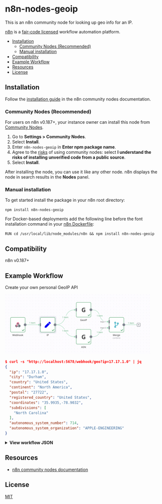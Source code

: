 # n8n-nodes-geoip

This is an n8n community node for looking up geo info for an IP.

[n8n](https://n8n.io/) is a [fair-code licensed](https://docs.n8n.io/reference/license/) workflow automation platform.

- [Installation](#installation)
  - [Community Nodes (Recommended)](#community-nodes-recommended)
  - [Manual installation](#manual-installation)
- [Compatibility](#compatibility)
- [Example Workflow](#example-workflow)
- [Resources](#resources)
- [License](#license)

## Installation

Follow the [installation guide](https://docs.n8n.io/integrations/community-nodes/installation/) in the n8n community nodes documentation.

### Community Nodes (Recommended)

For users on n8n v0.187+, your instance owner can install this node from [Community Nodes](https://docs.n8n.io/integrations/community-nodes/installation/).

1. Go to **Settings > Community Nodes**.
2. Select **Install**.
3. Enter `n8n-nodes-geoip` in **Enter npm package name**.
4. Agree to the [risks](https://docs.n8n.io/integrations/community-nodes/risks/) of using community nodes: select **I understand the risks of installing unverified code from a public source**.
5. Select **Install**.

After installing the node, you can use it like any other node. n8n displays the node in search results in the **Nodes** panel.

### Manual installation

To get started install the package in your n8n root directory:

`npm install n8n-nodes-geoip`

For Docker-based deployments add the following line before the font installation command in your [n8n Dockerfile](https://github.com/n8n-io/n8n/blob/master/docker/images/n8n/Dockerfile):

`RUN cd /usr/local/lib/node_modules/n8n && npm install n8n-nodes-geoip`

## Compatibility

n8n v0.187+

## Example Workflow

Create your own personal GeoIP API

<img src="./images/workflow.png" width=480 />

```json
$ curl -s "http://localhost:5678/webhook/geo?ip=17.17.1.0" | jq
{
  "ip": "17.17.1.0",
  "city": "Durham",
  "country": "United States",
  "continent": "North America",
  "postal": "27722",
  "registered_country": "United States",
  "coordinates": "35.9935,-78.9032",
  "subdivisions": [
    "North Carolina"
  ],
  "autonomous_system_number": 714,
  "autonomous_system_organization": "APPLE-ENGINEERING"
}
```

<details>
<summary><b>View workflow JSON</b></summary>

```json
{
  "nodes": [
    {
      "parameters": {
        "path": "geo",
        "responseMode": "lastNode",
        "options": {}
      },
      "name": "Webhook",
      "type": "n8n-nodes-base.webhook",
      "typeVersion": 1,
      "position": [
        360,
        240
      ],
      "webhookId": ""
    },
    {
      "parameters": {},
      "name": "Start",
      "type": "n8n-nodes-base.start",
      "typeVersion": 1,
      "position": [
        0,
        680
      ]
    },
    {
      "parameters": {
        "ip": "={{ $json[\"ip\"] }}",
        "options": {}
      },
      "name": "GeoIP",
      "type": "n8n-nodes-geoip.geoIPNode",
      "typeVersion": 1,
      "position": [
        800,
        140
      ]
    },
    {
      "parameters": {
        "lookupType": "ASN",
        "ip": "={{ $json[\"ip\"] }}",
        "options": {}
      },
      "name": "ASN",
      "type": "n8n-nodes-geoip.geoIPNode",
      "typeVersion": 1,
      "position": [
        800,
        320
      ]
    },
    {
      "parameters": {
        "mode": "combine",
        "combinationMode": "multiplex",
        "options": {}
      },
      "name": "Merge",
      "type": "n8n-nodes-base.merge",
      "typeVersion": 2,
      "position": [
        1020,
        240
      ]
    },
    {
      "parameters": {
        "keepOnlySet": true,
        "values": {
          "string": [
            {
              "name": "ip",
              "value": "={{ $json.query.ip }}"
            }
          ]
        },
        "options": {}
      },
      "name": "IP",
      "type": "n8n-nodes-base.set",
      "typeVersion": 1,
      "position": [
        560,
        240
      ]
    }
  ],
  "connections": {
    "Webhook": {
      "main": [
        [
          {
            "node": "IP",
            "type": "main",
            "index": 0
          }
        ]
      ]
    },
    "GeoIP": {
      "main": [
        [
          {
            "node": "Merge",
            "type": "main",
            "index": 0
          }
        ]
      ]
    },
    "ASN": {
      "main": [
        [
          {
            "node": "Merge",
            "type": "main",
            "index": 1
          }
        ]
      ]
    },
    "IP": {
      "main": [
        [
          {
            "node": "GeoIP",
            "type": "main",
            "index": 0
          },
          {
            "node": "ASN",
            "type": "main",
            "index": 0
          }
        ]
      ]
    }
  }
}
```

</details>

## Resources

- [n8n community nodes documentation](https://docs.n8n.io/integrations/community-nodes/)

## License

[MIT](https://github.com/pemontto/n8n-nodes-geoip/blob/master/LICENSE.md)
